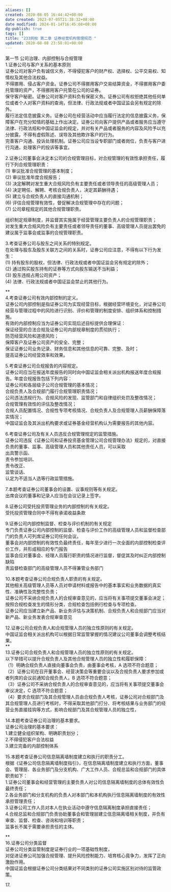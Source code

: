 ```yaml
---
aliases: []
created: 2020-08-05 16:44:42+08:00
date created: 2023-07-05T21:38:32+08:00
date modified: 2024-01-14T16:45:08+08:00
dg-publish: true
tags: []
title: "233网校 第二章 证券经营机构管理规范 "
updated: 2020-08-08 23:58:01+08:00
---
```


第一节 公司治理、内部控制与合规管理  
1.证券公司与客户关系的基本原则  
证券公司对客户负有诚信义务，不得侵犯客户的财产权、选择权、公平交易权、知情权及其他合法权益。  
不得挪用、侵占客户资金。证券公司不得挪用客户交易结算资金，不得挪用客户委托管理的资产，不得挪用客户托管在公司的证券。  
保守客户秘密。证券公司对客户资料负有保密义务。证券公司有权拒绝其他任何单位或者个人对客户资料的查询，但法律、行政法规或者中国证监会另有规定的除外。  
履行法定信息披露义务。证券公司在经营活动中应当履行法定的信息披露义务，保障客户在充分知情的基础上作出决定。证券公司向客户提供产品或者服务应当遵守法律、行政法规和中国证监会的规定，并对有关产品或者服务的内容及风险予以充分披露，不得有虚假陈述、误导及其他欺诈客户的行为。  
完善客户沟通、投诉处理机制。证券公司应当设专职部门或者岗位，负责与客户进行沟通，处理客户的投诉等事宜。

2.证券公司董事会决定本公司的合规管理目标，对合规管理的有效性承担责任，履行下列合规管理职责：  
(1) 审议批准合规管理的基本制度；  
(2) 审议批准年度合规报告；  
(3) 决定解聘对发生重大合规风险负有主要责任或者领导责任的高级管理人员；  
(4) 决定聘任、解聘、考核合规负责人，决定其薪酬待遇；  
(5) 建立与合规负责人的直接沟通机制；  
(6) 评估合规管理有效性，督促解决合规管理中存在的问题；  
(7) 公司章程规定的其他合规管理职责。

组织制定规章制度，并监督其实施属于经营管理主要负责人的合规管理职责；  
对发生重大合规风险负有主要责任或者领导责任的董事、高级管理人员提出罢免的建议属于监事会或监事的合规管理职责。

3.考查证券公司与股东之间关系的特别规定。  
在处理与股东及股东关联方之间的关系时，证券公司应注意，不得有以下行为发生：  
(1) 持有股东的股权，但法律、行政法规或者中国证监会另有规定的除外；  
(2) 通过购买股东持有的证券等方式向股东输送不当利益；  
(3) 股东违规占用公司资产；  
(4) 法律、行政法规或者中国证监会禁止的其他行为。

**  
4.考查证券公司有效内部控制的定义。  
证券公司内部控制是指证券公司为实现经营目标，根据经营环境变化，对证券公司经营与管理过程中的风险进行识别、评价和管理的制度安排、组织体系和控制措施。  
有效的内部控制应当为证券公司实现后述目标提供合理保证：  
保证经营的合法合规及证券公司内部规章制度的贯彻执行；  
防范经营风险和道德风险；  
保障客户及证券公司资产的安全、完整；  
保证证券公司业务记录、财务信息和其他信息的可靠、完整、及时；  
提高证券公司经营效率和效果。

5.考查证券公司合规报告的内容规定。  
证券公司应当在报送年度报告的同时向中国证监会相关派出机构报送年度合规报告。年度合规报告包括下列内容：  
证券公司和各层级子公司合规管理的基本情况；  
合规负责人及合规部门履行合规管理职责情况；  
公司违法违规行为、合规风险的发现、监管部门和自律组织处罚及整改情况；  
合规管理有效性的评估及整改情况；  
合规人员配置情况、合规性专项考核情况、合规负责人及合规管理人员薪酬保障落实情况；  
中国证监会及其派出机构要求或证券基金经营机构认为需要报告的其他内容。

6.考查证券公司及有关人员违反合规管理规定的监管措施。  
证券公司违反《证券公司和证券投资基金管理公司合规管理办法》规定的，对直接负责的董事、监事、高级管理人员和其他责任人员，可以采取  
出具警示函、  
责令参加培训、  
责令改正、  
监管谈话、  
认定为不适当人选等行政监管措施。

7.本题考查证券公司董事会的设置、议事规则等有关规定。  
出席会议的董事和记录人应当在会议记录上签字。

8.证券公司受托投资管理业务的内部控制的有关规定。  
受托投资管理合同中不得有承诺收益条款

9.证券公司内部控制监督、检查与评价机制的有关规定  
专门负责证券公司内部控制的监督、检查与评价工作的高级管理人员和监督检查部门的负责人可列席证券公司任何会议。  
董事会对内部控制的有效性负最终责任，每年至少进行一次全面的内部控制检查评价工作，并形成相应的专门报告  
监事会应对董事会、经理人员履行职责的情况进行监督，督促其及时纠正内部控制缺陷  
责监督检查部门的高级管理人员不得兼管业务部门

10.本题考查证券公司合规负责人职责的有关规定。  
其他相关高级管理人员等人员对申请材料或报告中的基本事实和业务数据的真实性、准确性及完整性负责；  
证券公司不采纳合规负责人的合规审查意见的，应当将有关事项提交董事会决定；  
按照合规检查发生的情形分类，合规检查包括例行检查与专项检查。  
证券公司应当建立新产品、新业务评估与决策机制、合规负责人和合规部门应当对新产品、新业务发表合规审查意见

12.证券公司合规负责人和合规管理人员的独立性原则的有关规定。  
中国证监会相关派出机构可以根据日常监管掌握的情况建议公司董事会调整考核结果。  
**  
13.证券公司合规负责人和合规管理人员的独立性原则的有关规定。  
以下举措可以提升合规负责人及其他合规管理人员的独立性和履职保障：  
（1）明确合规负责人直接向董事会负责，由董事会考核，A 选项不符合题意；  
（2）证券公司在召开董事会、经营决策会等重要会议以及合规负责人要求参加或者列席的会议前通知合规负责人，B 选项不符合题意；  
（3）证券公司不采纳合规负责人的合规审查意见的，应当将有关事项提交董事会审议决定，C 选项不符合题意；  
（4）要求合规部门及其合规管理人员由合规负责人考核，证券公司对合规部门及其合规管理人员进行考核时，不得采取其他部门打分、将考核结果与业务部门的经营业务直接挂钩等方式，影响合规部门及其合规管理人员的独立性，

14.本题考查证券公司治理的基本要求。  
证券公司治理的基本要求：  
1.建立健全组织架构、明确职责划分；  
2.不得侵犯客户合法权益  
3.建立完备的内部控制体系

15.本题考查证券公司信息隔离墙制度建立和执行的职责分工。  
根据《证券公司信息隔离墙制度指引》，在信息隔离墙制度建立和执行方面，董事会、管理层、各业务部门及分支机构、广大工作人员、合规总监和合规部门的具体职责如下：  
1.证券公司董事会和经营管理的主要负责人对公司信息隔离墙制度的总体有效性负最终责任；  
2.各业务部门和分支机构的负责人对本部门和本机构执行信息隔离墙制度的有效性承担管理责任；  
3.证券公司工作人员对本人在执业活动中遵守信息隔离制度承担直接责任；  
4.合规总监和合规部门负责协助董事会和管理层建立信息隔离墙相关制度，并负有审查、监督、检查、咨询和培训等职责；  
监事长不属于需要承担责任的主体。

**  
16.证券公司分类监督  
证券公司分类监管制度是证券行业的一项基础性制度，  
对促进证券公司加强合规管理、提升风险控制能力、培育核心竟争力，发挥了正向激励作用。  
中国证监会根据证券公司分类结果对不同类别的证券公司实施区别对待的监管政策。

17\.